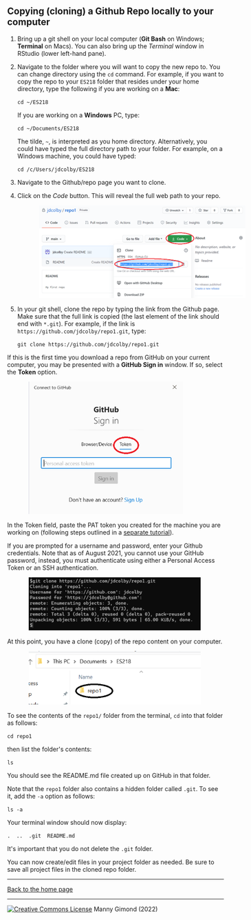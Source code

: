 ## Copying (cloning) a Github Repo locally to your computer

1. Bring up a git shell on your local computer (**Git Bash** on Windows; **Terminal** on Macs). You can also bring up the *Terminal* window in RStudio (lower left-hand pane).
2. Navigate to the folder where you will want to copy the new repo to. You can change directory using the `cd` command. For example, if you want to copy the repo to your `ES218` folder that resides under your home directory, type the following if you are working on a **Mac**:

   ```{r}
   cd ~/ES218
   ```

   If you are working on a **Windows** PC, type:
   
   ```{r}
   cd ~/Documents/ES218 
   ```    
   The tilde, `~`, is interpreted as you home directory. Alternatively, you could have typed the full directory path to your folder. For example, on a Windows machine, you could have typed:
   
   ```{r}
   cd /c/Users/jdcolby/ES218
   ```  

3. Navigate to the Github/repo page you want to clone.

4. Click on the *Code* button. This will reveal the full web path to your repo.

   <img src="img/github_repo_link.png" width="700px" hspace="50"/>

5. In your git shell, clone the repo by typing the link from the Github page. Make sure that the full link is copied (the last element of the link should end with `*.git`). For example, if the link is `https://github.com/jdcolby/repo1.git`, type: 

   ```{r}
   git clone https://github.com/jdcolby/repo1.git
   ```

If this is the first time you download a repo from GitHub on your current computer, you may be presented with a **GitHub Sign in** window. If so, select the **Token** option.

   <img src="img/sign_in_token.png" width="359px" hspace="50"/>

In the Token field, paste the PAT token you created for the machine you are working on (following steps outlined in a [separate tutorial](https://mgimond.github.io/intro_to_git/authenticating_with_github.html)).



If you are prompted for a username and password, enter your Github credentials. Note that as of August 2021, you cannot use your GitHub password, instead, you must authenticate using either a Personal Access Token or an SSH authentication. 
    
   <img src="img/repo_clone_shell.PNG" width="400px" hspace="50"/>

  At this point, you have a clone (copy) of the repo content on your computer. 

   <img src="img/local_repo_folder.PNG" width="400px" hspace="50"/>
   
   To see the contents of the `repo1/` folder from the terminal, `cd` into that folder as follows:
   
   ```
   cd repo1
   ```
   
   then list the folder's contents:
   
   ```
   ls
   ```
   
   You should see the README.md file created up on GitHub in that folder.
   
   Note that the `repo1` folder also contains a hidden folder called `.git`. To see it, add the `-a` option as follows:
   
   ```
   ls -a
   ```
   
   Your terminal window should now display:
   
   ```
   .  ..  .git  README.md
   ```
   
   It's important that you do not delete the `.git` folder.
      
   You can now create/edit files in your project folder as needed. Be sure to save all project files in the cloned repo folder. 
   
   -----

[Back to the home page](index.html)

<div class="footer">
<hr/>
<a rel="license" href="https://creativecommons.org/licenses/by-nc/4.0/"><img alt="Creative Commons License" style="border-width:0" src="https://i.creativecommons.org/l/by-nc/4.0/80x15.png" /></a>  Manny Gimond (2022)
</br>

